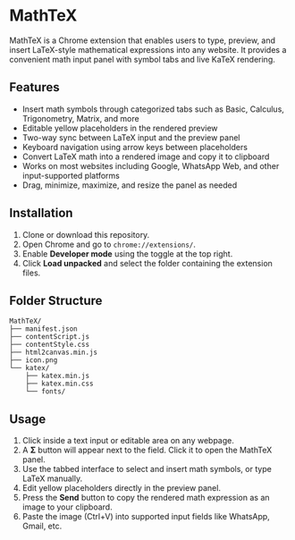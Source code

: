 # MathTeX

MathTeX is a Chrome extension that enables users to type, preview, and insert LaTeX-style mathematical expressions into any website. It provides a convenient math input panel with symbol tabs and live KaTeX rendering.

## Features

- Insert math symbols through categorized tabs such as Basic, Calculus, Trigonometry, Matrix, and more  
- Editable yellow placeholders in the rendered preview  
- Two-way sync between LaTeX input and the preview panel  
- Keyboard navigation using arrow keys between placeholders  
- Convert LaTeX math into a rendered image and copy it to clipboard  
- Works on most websites including Google, WhatsApp Web, and other input-supported platforms  
- Drag, minimize, maximize, and resize the panel as needed  

## Installation

1. Clone or download this repository.
2. Open Chrome and go to `chrome://extensions/`.
3. Enable **Developer mode** using the toggle at the top right.
4. Click **Load unpacked** and select the folder containing the extension files.

## Folder Structure
```text
MathTeX/
├── manifest.json
├── contentScript.js
├── contentStyle.css
├── html2canvas.min.js
├── icon.png
└── katex/
    ├── katex.min.js
    ├── katex.min.css
    └── fonts/
```

## Usage

1. Click inside a text input or editable area on any webpage.
2. A **Σ** button will appear next to the field. Click it to open the MathTeX panel.
3. Use the tabbed interface to select and insert math symbols, or type LaTeX manually.
4. Edit yellow placeholders directly in the preview panel.
5. Press the **Send** button to copy the rendered math expression as an image to your clipboard.
6. Paste the image (Ctrl+V) into supported input fields like WhatsApp, Gmail, etc.
